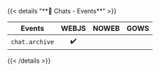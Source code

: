<div></div>
{{< details "**💬 Chats - Events**" >}}

| **Events**     | WEBJS | NOWEB | GOWS |
|----------------|:-----:|:-----:|:----:|
| `chat.archive` |  ✔️   |       |      |

{{< /details >}}
